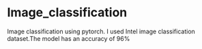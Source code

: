 # Image_classification
Image classification using pytorch.
I used Intel image classification dataset.The model has an accuracy of 96%
